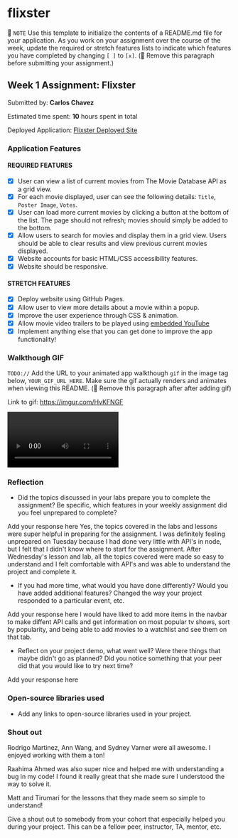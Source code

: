 # flixster

📝 `NOTE` Use this template to initialize the contents of a README.md file for your application. As you work on your assignment over the course of the week, update the required or stretch features lists to indicate which features you have completed by changing `[ ]` to `[x]`. (🚫 Remove this paragraph before submitting your assignment.)

## Week 1 Assignment: Flixster

Submitted by: **Carlos Chavez**

Estimated time spent: **10** hours spent in total

Deployed Application: [Flixster Deployed Site](https://carlosenrique7.github.io/flixster/)

### Application Features

#### REQUIRED FEATURES

- [x] User can view a list of current movies from The Movie Database API as a grid view.
- [x] For each movie displayed, user can see the following details: `Title`, `Poster Image`, `Votes`.
- [x] User can load more current movies by clicking a button at the bottom of the list. The page should not refresh; movies should simply be added to the bottom.
- [x] Allow users to search for movies and display them in a grid view. Users should be able to clear results and view previous current movies displayed.
- [x] Website accounts for basic HTML/CSS accessibility features.
- [x] Website should be responsive.

#### STRETCH FEATURES

- [x] Deploy website using GitHub Pages.
- [x] Allow user to view more details about a movie within a popup.
- [x] Improve the user experience through CSS & animation.
- [x] Allow movie video trailers to be played using [embedded YouTube](https://support.google.com/youtube/answer/171780?hl=en)
- [x] Implement anything else that you can get done to improve the app functionality!

### Walkthough GIF

`TODO://` Add the URL to your animated app walkthough `gif` in the image tag below, `YOUR_GIF_URL_HERE`. Make sure the gif actually renders and animates when viewing this README. (🚫 Remove this paragraph after after adding gif)

Link to gif: https://imgur.com/HvKFNGF

<video src="https://i.imgur.com/HvKFNGF.mp4" width=250></video><br>

### Reflection

- Did the topics discussed in your labs prepare you to complete the assignment? Be specific, which features in your weekly assignment did you feel unprepared to complete?

Add your response here
Yes, the topics covered in the labs and lessons were super helpful in preparing for the assignment. I was definitely feeling unprepared on Tuesday because I had done very little with API's in node, but I felt that I didn't know where to start for the assignment. After Wednesday's lesson and lab, all the topics covered were made so easy to understand and I felt comfortable with API's and was able to understand the project and complete it.

- If you had more time, what would you have done differently? Would you have added additional features? Changed the way your project responded to a particular event, etc.

Add your response here
I would have liked to add more items in the navbar to make diffent API calls and get information on most popular tv shows, sort by popularity, and being able to add movies to a watchlist and see them on that tab.

- Reflect on your project demo, what went well? Were there things that maybe didn't go as planned? Did you notice something that your peer did that you would like to try next time?

Add your response here

### Open-source libraries used

- Add any links to open-source libraries used in your project.

### Shout out

Rodrigo Martinez, Ann Wang, and Sydney Varner were all awesome. I enjoyed working with them a ton!

Raahima Ahmed was also super nice and helped me with understanding a bug in my code! I found it really great that she made sure I understood the way to solve it.

Matt and Tirumari for the lessons that they made seem so simple to understand!

Give a shout out to somebody from your cohort that especially helped you during your project. This can be a fellow peer, instructor, TA, mentor, etc.
